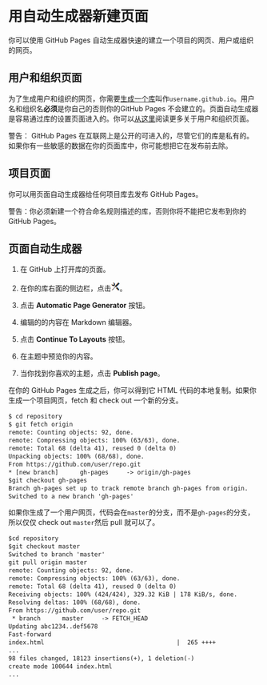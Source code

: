 # 用自动生成器新建页面 

你可以使用 GitHub Pages 自动生成器快速的建立一个项目的网页、用户或组织的网页。

## 用户和组织页面

为了生成用户和组织的网页，你需要[生成一个库](https://help.github.com/articles/creating-a-new-repository)叫作`username.github.io`。用户名和组织名**必须**是你自己的否则你的GitHub Pages 不会建立的。页面自动生成器是容易通过库的设置页面进入的。你可以[从这里](https://help.github.com/articles/user-organization-and-project-pages)阅读更多关于用户和组织页面。

警告： GitHub Pages 在互联网上是公开的可进入的，尽管它们的库是私有的。如果你有一些敏感的数据在你的页面库中，你可能想把它在发布前去除。

## 项目页面

你可以用页面自动生成器给任何项目库去发布 GitHub Pages。

警告：你必须新建一个符合命名规则描述的库，否则你将不能把它发布到你的 GitHub Pages。

## 页面自动生成器

1. 在 GitHub 上打开库的页面。
2. 在你的库右面的侧边栏，点击![](images/automatic-generator1.png)。

3. 点击 **Automatic Page Generator** 按钮。
4. 编辑的的内容在 Markdown 编辑器。
5. 点击 **Continue To Layouts** 按钮。
6. 在主题中预览你的内容。

7. 当你找到你喜欢的主题，点击 **Publish page**。


在你的 GitHub Pages 生成之后，你可以得到它 HTML 代码的本地复制。如果你生成一个项目网页，fetch 和 check out 一个新的分支。

``` 
$ cd repository
$ git fetch origin
remote: Counting objects: 92, done.
remote: Compressing objects: 100% (63/63), done.
remote: Total 68 (delta 41), reused 0 (delta 0)
Unpacking objects: 100% (68/68), done.
From https://github.com/user/repo.git
* [new branch]      gh-pages     -> origin/gh-pages
$git checkout gh-pages
Branch gh-pages set up to track remote branch gh-pages from origin.
Switched to a new branch 'gh-pages'
```

如果你生成了一个用户网页，代码会在`master`的分支，而不是`gh-pages`的分支，所以仅仅 check out `master`然后 pull 就可以了。

```
$cd repository
$git checkout master
Switched to branch 'master'
git pull origin master
remote: Counting objects: 92, done.
remote: Compressing objects: 100% (63/63), done.
remote: Total 68 (delta 41), reused 0 (delta 0)
Receiving objects: 100% (424/424), 329.32 KiB | 178 KiB/s, done.
Resolving deltas: 100% (68/68), done.
From https://github.com/user/repo.git
 * branch      master     -> FETCH_HEAD
Updating abc1234..def5678
Fast-forward
index.html                                     |  265 ++++
...
98 files changed, 18123 insertions(+), 1 deletion(-)
create mode 100644 index.html
...
```